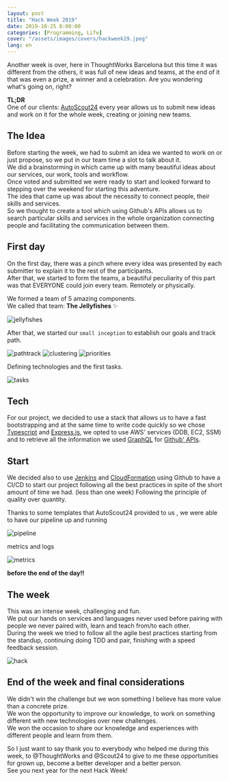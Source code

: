```yaml
---
layout: post
title: "Hack Week 2019"
date: 2019-10-25 8:00:00
categories: [Programming, Life]
cover: "/assets/images/covers/hackweek19.jpeg"
lang: en
---
```


Another week is over, here in ThoughtWorks Barcelona but this time it was different from the others, it was full of new ideas and teams, at the end of it that was even a prize, a winner and a celebration. Are you wondering what's going on, right?

**TL;DR**    
One of our clients: [AutoScout24](https://autoscout24.com) every year allows us to submit new ideas and work on it for the whole week, creating or joining new teams.

## The Idea

Before starting the week, we had to submit an idea we wanted to work on or just propose, so we put in our team time a slot to talk about it.   
We did a brainstorming in which came up with many beautiful ideas about our services, our work, tools and workflow.   
Once voted and submitted we were ready to start and looked forward to stepping over the weekend for starting this adventure.   
The idea that came up was about the necessity to connect people, their skills and services.   
So we thought to create a tool which using Github's APIs allows us to search particular skills and services in the whole organization connecting people and facilitating the communication between them.

## First day

On the first day, there was a pinch where every idea was presented by each submitter to explain it to the rest of the participants.   
After that, we started to form the teams, a beautiful peculiarity of this part was that EVERYONE could join every team. Remotely or physically.

We formed a team of 5 amazing components.   
We called that team: **The Jellyfishes** ✨

![jellyfishes](/assets/images/posts/jellyfishes.jpg)

After that, we started our `small inception` to establish our goals and track path.

![pathtrack](/assets/images/posts/pathtrack.jpg)
![clustering](/assets/images/posts/clustering.jpg)
![priorities](/assets/images/posts/priorities.jpg)

Defining technologies and the first tasks.

![tasks](/assets/images/posts/tasks1.jpg)

## Tech

For our project, we decided to use a stack that allows us to have a fast bootstrapping and at the same time to write code quickly so we chose [Typescript](https://www.typescriptlang.org/) and [Express.js](https://expressjs.com/it/), we opted to use AWS' services (DDB, EC2, SSM) and to retrieve all the information we used [GraphQL](https://graphql.org/) for [Github' APIs](https://developer.github.com/v4/).

## Start

 We decided also to use [Jenkins](https://jenkins.io/) and [CloudFormation](https://aws.amazon.com/cloudformation/) using Github to have a CI/CD to start our project following all the best practices in spite of the short amount of time we had. (less than one week) Following the principle of quality over quantity.

Thanks to some templates that AutoScout24 provided to us , we were able to have our pipeline up and running 

![pipeline](/assets/images/posts/pipeline.jpg)

metrics and logs

![metrics](/assets/images/posts/metrics.jpg)

**before the end of the day!!**

## The week

This was an intense week, challenging and fun.   
We put our hands on services and languages never used before pairing with people we never paired with, learn and teach from/to each other.   
During the week we tried to follow all the agile best practices starting from the standup, continuing doing TDD and pair, finishing with a speed feedback session.

![hack](http://giphygifs.s3.amazonaws.com/media/eCqFYAVjjDksg/giphy.gif)

## End of the week and final considerations

We didn't win the challenge but we won something I believe has more value than a concrete prize.   
We won the opportunity to improve our knowledge, to work on something different with new technologies over new challenges.   
We won the occasion to share our knowledge and experiences with different people and learn from them.

So I just want to say thank you to everybody who helped me during this week, to @ThoughtWorks and @Scout24 to give to me these opportunities for grown up, become a better developer and a better person.   
See you next year for the next Hack Week!